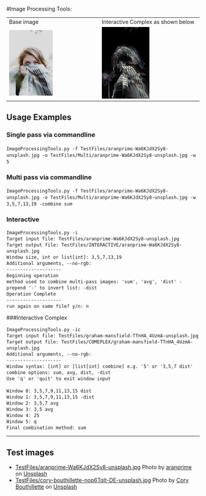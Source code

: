 #Image Processing Tools:


<table>
<tr>
<td>Base image</td>
<td>Interactive Complex as shown below</td>
</tr>
<tr>
<td>

<img src="https://github.com/Quiet-Clicking-Sounds/ImageProcessingTools/blob/main//TestFiles/cory-bouthillette-nop6Tqlt-DE-unsplash.jpg" width="50%">
</td>
<td>

<img src="https://github.com/Quiet-Clicking-Sounds/ImageProcessingTools/blob/main//TestFiles/INTERACTIVE/cory-bouthillette-nop6Tqlt-DE-unsplash.jpg" width="50%">
</td>
</tr>
</table>





## Usage Examples

### Single pass via commandline

`ImageProcessingTools.py -f TestFiles/aranprime-Wa6KJdX2Sy8-unsplash.jpg -o TestFiles/Multi/aranprime-Wa6KJdX2Sy8-unsplash.jpg -w 5`

### Multi pass via commandline

`ImageProcessingTools.py -f TestFiles/aranprime-Wa6KJdX2Sy8-unsplash.jpg -o TestFiles/Multi/aranprime-Wa6KJdX2Sy8-unsplash.jpg -w 3,5,7,13,19 -combine sum`



### Interactive

```
ImageProcessingTools.py -i
Target input file: TestFiles/aranprime-Wa6KJdX2Sy8-unsplash.jpg
Target output file: TestFiles/INTERACTIVE/aranprime-Wa6KJdX2Sy8-unsplash.jpg
Window size, int or list[int]: 3,5,7,13,19
Additional arguments, --no-rgb: 
--------------------
Beginning operation
method used to combine multi-pass images: 'sum', 'avg', 'dist' - prepend '-' to invert list: -dist
Operation Complete
--------------------
run again on same file? y/n: n
```

###Interactive Complex

```
ImageProcessingTools.py -ic
Target input file: TestFiles/graham-mansfield-TTnHA_4UzmA-unsplash.jpg
Target output file: TestFiles/COMEPLEX/graham-mansfield-TTnHA_4UzmA-unsplash.jpg
Additional arguments, --no-rgb: 
--------------------
Window syntax: [int] or [list[int] combine] e.g. '5' or '3,5,7 dist'
combine options: sum, avg, dist, -dist 
Use 'q' or 'quit' to exit window input

Window 0: 3,5,7,9,11,13,15 dist
Window 1: 3,5,7,9,11,13,15 -dist
Window 2: 3,5,7 avg
Window 3: 3,5 avg
Window 4: 25
Window 5: q
Final combination method: sum 
```



<hr> 
<h2>Test images</h2>


* [TestFiles/aranprime-Wa6KJdX2Sy8-unsplash.jpg](TestFiles/aranprime-Wa6KJdX2Sy8-unsplash.jpg)  Photo by <a href="https://unsplash.com/@aranprime?utm_source=unsplash&utm_medium=referral&utm_content=creditCopyText">aranprime</a> on <a href="https://unsplash.com/?utm_source=unsplash&utm_medium=referral&utm_content=creditCopyText">Unsplash</a>
* [TestFiles/cory-bouthillette-nop6Tqlt-DE-unsplash.jpg](TestFiles/cory-bouthillette-nop6Tqlt-DE-unsplash.jpg) Photo by <a href="https://unsplash.com/@coryb?utm_source=unsplash&utm_medium=referral&utm_content=creditCopyText">Cory Bouthillette</a> on <a href="https://unsplash.com/?utm_source=unsplash&utm_medium=referral&utm_content=creditCopyText">Unsplash</a>




